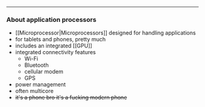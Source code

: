 
---

### About application processors

- [[Microprocessor|Microprocessors]] designed for handling applications
- for tablets and phones, pretty much
- includes an integrated [[GPU]]
- integrated connectivity features
	- Wi-Fi
	- Bluetooth
	- cellular modem
	- GPS
- power management
- often multicore
- ~~it's a phone bro it's a fucking modern phone~~